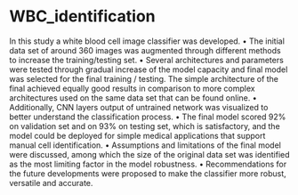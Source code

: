 # WBC_identification
In this study a white blood cell image classifier was developed.
• The initial data set of around 360 images was augmented through different methods to
increase the training/testing set.
• Several architectures and parameters were tested through gradual increase of the model
capacity and final model was selected for the final training / testing. The simple architecture
of the final achieved equally good results in comparison to more complex architectures used
on the same data set that can be found online.
• Additionally, CNN layers output of untrained network was visualized to better understand the
classification process.
• The final model scored 92% on validation set and on 93% on testing set, which is
satisfactory, and the model could be deployed for simple medical applications that support
manual cell identification.
• Assumptions and limitations of the final model were discussed, among which the size of the
original data set was identified as the most limiting factor in the model robustness.
• Recommendations for the future developments were proposed to make the classifier more
robust, versatile and accurate.
#
